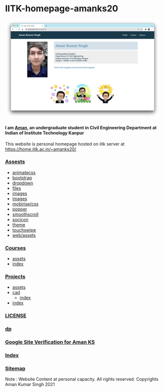 # IITK-homepage-amanks20

<code><img height="" src = "preview/main.png"></code>
#### I am [Aman](https://home.iitk.ac.in/~amanks20/), an undergraduate student in Civil Engineering Department at Indian of Institute Technology Kanpur

This website is personal homepage hosted on iitk server at https://home.iitk.ac.in/~amanks20/


### [Assests](assets)
- [animatecss](assets/animatecss)
- [bootstrap](assets/bootstrap)
- [dropdown](assets/dropdown)
- [files](assets/files)
- [images](assets/images)
- [images](assets/images)
- [mobirise/css](assets/mobirise/css)
- [popper](assets/popper)
- [smoothscroll](assets/smoothscroll)
- [socicon](assets/socicon)
- [theme](assets/theme)
- [touchswipe](assets/touchswipe)
- [web/assets](assets/web/assets)

### [Courses](courses)
- [assets](courses/assets)
- [index](courses/index.html)

### [Projects](projects)
- [assets](projects/assets)
- [cad](projects/cad)
  - [index](projects/cad/index.html)
- [index](projects/index.html)

### [LICENSE](LICENSE)

### [dp](dp.jpg)

### [Google Site Verification for Aman KS](googlea473733a38625fec.html)

### [Index](index.html)

### [Sitemap](sitemap.xml)

Note : Website Content at personal capacity.
All rights reserved.
Copyrights Aman Kumar Singh 2021
